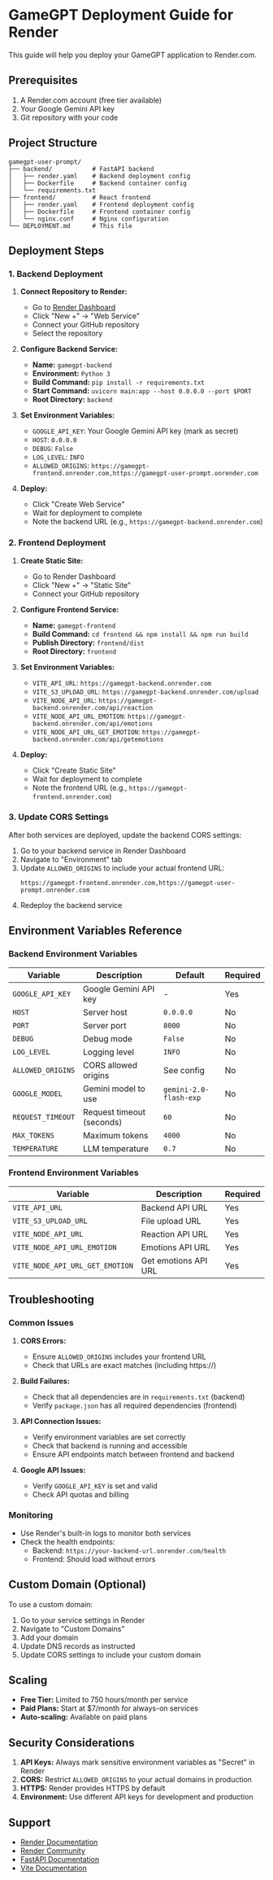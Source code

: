 # GameGPT Deployment Guide for Render

This guide will help you deploy your GameGPT application to Render.com.

## Prerequisites

1. A Render.com account (free tier available)
2. Your Google Gemini API key
3. Git repository with your code

## Project Structure

```
gamegpt-user-prompt/
├── backend/           # FastAPI backend
│   ├── render.yaml    # Backend deployment config
│   ├── Dockerfile     # Backend container config
│   └── requirements.txt
├── frontend/          # React frontend
│   ├── render.yaml    # Frontend deployment config
│   ├── Dockerfile     # Frontend container config
│   └── nginx.conf     # Nginx configuration
└── DEPLOYMENT.md      # This file
```

## Deployment Steps

### 1. Backend Deployment

1. **Connect Repository to Render:**
   - Go to [Render Dashboard](https://dashboard.render.com)
   - Click "New +" → "Web Service"
   - Connect your GitHub repository
   - Select the repository

2. **Configure Backend Service:**
   - **Name:** `gamegpt-backend`
   - **Environment:** `Python 3`
   - **Build Command:** `pip install -r requirements.txt`
   - **Start Command:** `uvicorn main:app --host 0.0.0.0 --port $PORT`
   - **Root Directory:** `backend`

3. **Set Environment Variables:**
   - `GOOGLE_API_KEY`: Your Google Gemini API key (mark as secret)
   - `HOST`: `0.0.0.0`
   - `DEBUG`: `False`
   - `LOG_LEVEL`: `INFO`
   - `ALLOWED_ORIGINS`: `https://gamegpt-frontend.onrender.com,https://gamegpt-user-prompt.onrender.com`

4. **Deploy:**
   - Click "Create Web Service"
   - Wait for deployment to complete
   - Note the backend URL (e.g., `https://gamegpt-backend.onrender.com`)

### 2. Frontend Deployment

1. **Create Static Site:**
   - Go to Render Dashboard
   - Click "New +" → "Static Site"
   - Connect your GitHub repository

2. **Configure Frontend Service:**
   - **Name:** `gamegpt-frontend`
   - **Build Command:** `cd frontend && npm install && npm run build`
   - **Publish Directory:** `frontend/dist`
   - **Root Directory:** `frontend`

3. **Set Environment Variables:**
   - `VITE_API_URL`: `https://gamegpt-backend.onrender.com`
   - `VITE_S3_UPLOAD_URL`: `https://gamegpt-backend.onrender.com/upload`
   - `VITE_NODE_API_URL`: `https://gamegpt-backend.onrender.com/api/reaction`
   - `VITE_NODE_API_URL_EMOTION`: `https://gamegpt-backend.onrender.com/api/emotions`
   - `VITE_NODE_API_URL_GET_EMOTION`: `https://gamegpt-backend.onrender.com/api/getemotions`

4. **Deploy:**
   - Click "Create Static Site"
   - Wait for deployment to complete
   - Note the frontend URL (e.g., `https://gamegpt-frontend.onrender.com`)

### 3. Update CORS Settings

After both services are deployed, update the backend CORS settings:

1. Go to your backend service in Render Dashboard
2. Navigate to "Environment" tab
3. Update `ALLOWED_ORIGINS` to include your actual frontend URL:
   ```
   https://gamegpt-frontend.onrender.com,https://gamegpt-user-prompt.onrender.com
   ```
4. Redeploy the backend service

## Environment Variables Reference

### Backend Environment Variables

| Variable | Description | Default | Required |
|----------|-------------|---------|----------|
| `GOOGLE_API_KEY` | Google Gemini API key | - | Yes |
| `HOST` | Server host | `0.0.0.0` | No |
| `PORT` | Server port | `8000` | No |
| `DEBUG` | Debug mode | `False` | No |
| `LOG_LEVEL` | Logging level | `INFO` | No |
| `ALLOWED_ORIGINS` | CORS allowed origins | See config | No |
| `GOOGLE_MODEL` | Gemini model to use | `gemini-2.0-flash-exp` | No |
| `REQUEST_TIMEOUT` | Request timeout (seconds) | `60` | No |
| `MAX_TOKENS` | Maximum tokens | `4000` | No |
| `TEMPERATURE` | LLM temperature | `0.7` | No |

### Frontend Environment Variables

| Variable | Description | Required |
|----------|-------------|----------|
| `VITE_API_URL` | Backend API URL | Yes |
| `VITE_S3_UPLOAD_URL` | File upload URL | Yes |
| `VITE_NODE_API_URL` | Reaction API URL | Yes |
| `VITE_NODE_API_URL_EMOTION` | Emotions API URL | Yes |
| `VITE_NODE_API_URL_GET_EMOTION` | Get emotions API URL | Yes |

## Troubleshooting

### Common Issues

1. **CORS Errors:**
   - Ensure `ALLOWED_ORIGINS` includes your frontend URL
   - Check that URLs are exact matches (including https://)

2. **Build Failures:**
   - Check that all dependencies are in `requirements.txt` (backend)
   - Verify `package.json` has all required dependencies (frontend)

3. **API Connection Issues:**
   - Verify environment variables are set correctly
   - Check that backend is running and accessible
   - Ensure API endpoints match between frontend and backend

4. **Google API Issues:**
   - Verify `GOOGLE_API_KEY` is set and valid
   - Check API quotas and billing

### Monitoring

- Use Render's built-in logs to monitor both services
- Check the health endpoints:
  - Backend: `https://your-backend-url.onrender.com/health`
  - Frontend: Should load without errors

## Custom Domain (Optional)

To use a custom domain:

1. Go to your service settings in Render
2. Navigate to "Custom Domains"
3. Add your domain
4. Update DNS records as instructed
5. Update CORS settings to include your custom domain

## Scaling

- **Free Tier:** Limited to 750 hours/month per service
- **Paid Plans:** Start at $7/month for always-on services
- **Auto-scaling:** Available on paid plans

## Security Considerations

1. **API Keys:** Always mark sensitive environment variables as "Secret" in Render
2. **CORS:** Restrict `ALLOWED_ORIGINS` to your actual domains in production
3. **HTTPS:** Render provides HTTPS by default
4. **Environment:** Use different API keys for development and production

## Support

- [Render Documentation](https://render.com/docs)
- [Render Community](https://community.render.com)
- [FastAPI Documentation](https://fastapi.tiangolo.com)
- [Vite Documentation](https://vitejs.dev)

